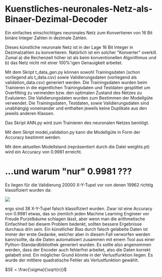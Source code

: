# Kuenstliches-neuronales-Netz-als-Binaer-Dezimal-Decoder
Ein einfaches einschichtiges neuronales Netz zum Konvertieren von 16 Bit binäre Integer Zahlen in dezimale Zahlen.

Dieses künstliche neuronale Netz ist in der Lage 16 Bit Integer in Dezimalzahlen zu konvertieren.
Natürlich ist ein solcher "Konverter" overkill. Zumal a) die Rechenzeit höher ist als beim konventionellen Algorithmus und b) das Netz nicht mit einer 100%'igen Genauigkeit arbeitet. 

Mit dem Skript t_data_gen.py können sowohl Trainingsdaten (schon vorliegend als t_data.csv) sowie Validierungsdaten (vorliegend als validation_data.csv) generiert werden. Die Trainingsdaten wurden beim Trainieren in die eigentlichen Trainingsdaten und Testdaten gesplittet um Overfitting zu vermeiden bzw. den optimalen Zustand des Netzes zu Evaluieren. Die Validierungsdaten wurden zum Bestimmen der Modellgüte verwendet.
Die Trainingsdaten, Testdaten, sowie Validierungsdaten sind unabhängig voneinander und enthalten jeweils keine Duplikate aus den jeweils anderen Klassen.

Das Skript ANN.py wird zum Trainieren des neuronalen Netzes benötigt.

Mit dem Skript model_validation.py kann die Modellgüte in Form der Accuracy bestimmt werden.

Mit dem aktuellen Modellstand (repräsentiert durch die Datei weights.pt) wird ein Accuracy von 0.9981 erreicht. 

# ...und warum "nur" 0.9981 ???

Es liegen für die Validierung 20000 X-Y-Tupel vor von denen 19962 richtig klassifiziert wurden da:

<img src="https://latex.codecogs.com/gif.latex?0.9981*20000=19962 " /> 

ergo sind 38 X-Y-Tupel falsch klassifiziert wurden. Zwar ist eine Accuracy von 0.9981 etwas, das so ziemlich jeden Machine Learning Engineer vor Freude Purzelbäume schlagen lässt, aber wenn man die arithmetische Einfachheit bei diesem Problem bedenkt, sollten bessere Ergebnisse durchaus drin sein. 
Ein künstlicher Bias durch falsch gelabelte Daten ist immer der erste Gedanke, welcher aber in diesem Fall verworfen werden kann/sollte, da die Daten
automatisiert zusammen mit einem Tool aus einer Python-Standardbibliothek generiert wurden. Es sollte also angenommen werden, dass der Encoder auch fehlerfrei arbeitet, also die Daten korrekt gelabelt sind. 
Ein möglicher Grund könnte in der Verlustfunktion liegen. Es wurde der mittlere quadratische Fehler als Verlustfunktion gewählt. 

$`SE = \frac{\sigma}{\sqrt{n}}`$


